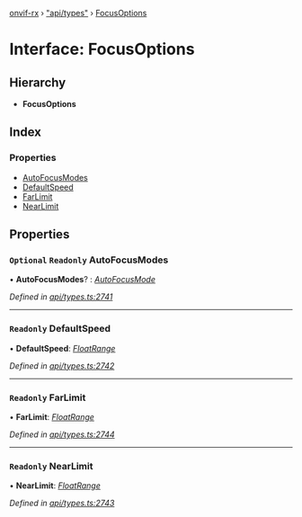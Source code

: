[onvif-rx](../README.md) › ["api/types"](../modules/_api_types_.md) › [FocusOptions](_api_types_.focusoptions.md)

# Interface: FocusOptions

## Hierarchy

* **FocusOptions**

## Index

### Properties

* [AutoFocusModes](_api_types_.focusoptions.md#optional-readonly-autofocusmodes)
* [DefaultSpeed](_api_types_.focusoptions.md#readonly-defaultspeed)
* [FarLimit](_api_types_.focusoptions.md#readonly-farlimit)
* [NearLimit](_api_types_.focusoptions.md#readonly-nearlimit)

## Properties

### `Optional` `Readonly` AutoFocusModes

• **AutoFocusModes**? : *[AutoFocusMode](../enums/_api_types_.autofocusmode.md)*

*Defined in [api/types.ts:2741](https://github.com/patrickmichalina/onvif-rx/blob/3e9b152/src/api/types.ts#L2741)*

___

### `Readonly` DefaultSpeed

• **DefaultSpeed**: *[FloatRange](_api_types_.floatrange.md)*

*Defined in [api/types.ts:2742](https://github.com/patrickmichalina/onvif-rx/blob/3e9b152/src/api/types.ts#L2742)*

___

### `Readonly` FarLimit

• **FarLimit**: *[FloatRange](_api_types_.floatrange.md)*

*Defined in [api/types.ts:2744](https://github.com/patrickmichalina/onvif-rx/blob/3e9b152/src/api/types.ts#L2744)*

___

### `Readonly` NearLimit

• **NearLimit**: *[FloatRange](_api_types_.floatrange.md)*

*Defined in [api/types.ts:2743](https://github.com/patrickmichalina/onvif-rx/blob/3e9b152/src/api/types.ts#L2743)*

